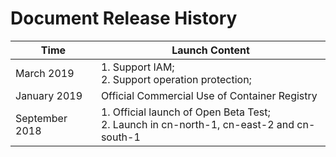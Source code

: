 # Document Release History


|  Time  |  Launch Content  |
| --- | --- |
|   March 2019  | 1. Support IAM; <br>2. Support operation protection;   |
|   January 2019  | Official Commercial Use of Container Registry    |
|  September 2018  |	  1. Official launch of Open Beta Test; <br>2. Launch in cn-north-1, cn-east-2 and cn-south-1  |

 